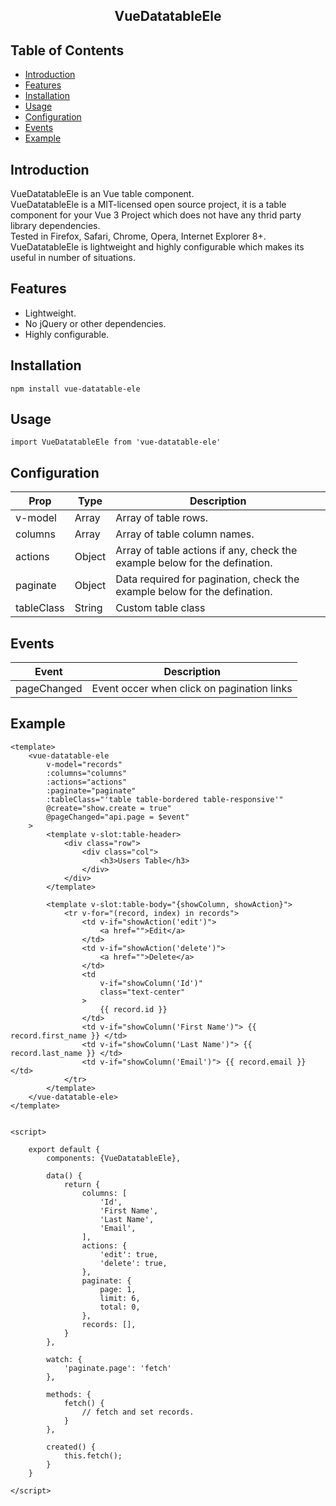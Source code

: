 <h2 align="center">VueDatatableEle</h2>

## Table of Contents
- [Introduction](#introduction)
- [Features](#features)
- [Installation](#install)
- [Usage](#usage)
- [Configuration](#configuration)
- [Events](#events)
- [Example](#example)

## Introduction <a name = "introduction"></a>
VueDatatableEle is an Vue table component.\
VueDatatableEle is a MIT-licensed open source project, it is a table component for your Vue 3 Project which does not have any thrid party library dependencies.\
Tested in Firefox, Safari, Chrome, Opera, Internet Explorer 8+.
VueDatatableEle is lightweight and highly configurable which makes its useful in number of situations.

## Features <a name = "features"></a>
* Lightweight.
* No jQuery or other dependencies.
* Highly configurable.

## Installation <a name = "install"></a>
```
npm install vue-datatable-ele
```

## Usage <a name = "usage"></a>
```
import VueDatatableEle from 'vue-datatable-ele'
```

## Configuration <a name = "configuration"></a>

| Prop                | Type          | Description                   |
|---------------------|---------------|-------------------------------|
| v-model             | Array         | Array of table rows.          |
| columns             | Array         | Array of table column names.  |
| actions             | Object        | Array of table actions if any, check the example below for the defination.|
| paginate            | Object        | Data required for pagination, check the example below for the defination.|
| tableClass          | String        | Custom table class            |

## Events <a name = "events"></a>

| Event               | Description                   |
|---------------------|------------------------------|
| pageChanged         | Event occer when click on pagination links  |

## Example <a name = "example"></a>
```
<template>
    <vue-datatable-ele
        v-model="records"
        :columns="columns"
        :actions="actions"
        :paginate="paginate"
        :tableClass="'table table-bordered table-responsive'"
        @create="show.create = true"
        @pageChanged="api.page = $event"
    >
        <template v-slot:table-header>
            <div class="row">
                <div class="col">
                    <h3>Users Table</h3>
                </div>
            </div>
        </template>

        <template v-slot:table-body="{showColumn, showAction}">
            <tr v-for="(record, index) in records">
                <td v-if="showAction('edit')">
                    <a href="">Edit</a>
                </td>
                <td v-if="showAction('delete')">
                    <a href="">Delete</a>
                </td>
                <td
                    v-if="showColumn('Id')"
                    class="text-center"
                >
                    {{ record.id }}
                </td>
                <td v-if="showColumn('First Name')"> {{ record.first_name }} </td>
                <td v-if="showColumn('Last Name')"> {{ record.last_name }} </td>
                <td v-if="showColumn('Email')"> {{ record.email }} </td>
            </tr>
        </template>
    </vue-datatable-ele>
</template>


<script>

    export default {
        components: {VueDatatableEle},

        data() {
            return {
                columns: [
                    'Id',
                    'First Name',
                    'Last Name',
                    'Email',
                ],
                actions: {
                    'edit': true,
                    'delete': true,
                },
                paginate: {
                    page: 1,
                    limit: 6,
                    total: 0,
                },
                records: [],
            }
        },

        watch: {
            'paginate.page': 'fetch'
        },

        methods: {
            fetch() {
                // fetch and set records.
            }
        },

        created() {
            this.fetch();
        }
    }

</script>
```
